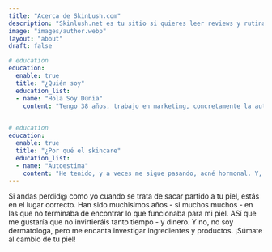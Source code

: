 ```yaml
---
title: "Acerca de SkinLush.com"
description: "Skinlush.net es tu sitio si quieres leer reviews y rutinas que saquen el mejor partido a tu piel. "
image: "images/author.webp"
layout: "about"
draft: false

# education
education:
  enable: true
  title: "¿Quién soy"
  education_list:
  - name: "Hola Soy Dúnia"
    content: "Tengo 38 años, trabajo en marketing, concretamente la automatización de comunicación por email. Entre mis hobbies se encuentran: viajar, maquillaje, moda, los mangas y los animes. Así que compagino todos estos con mi afición a publicar en RRSS y Blogs."
    

# education
education:
  enable: true
  title: "¿Por qué el skincare"
  education_list:
  - name: "Autoestima"
    content: "He tenido, y a veces me sigue pasando, acné hormonal. Y, aún sabiendo que es un poco frivolo, me ha hecho sentir algo mal y no a mi 100%. Por ello, si puedo ayudar o acompañar a alguien que esté pasando por un mal trago con su piel, seré feliz :)."
---
```


Si andas perdid@ como yo cuando se trata de sacar partido a tu piel, estás en el lugar correcto. Han sido muchisimos años - si muchos muchos - en las que no terminaba de encontrar lo que funcionaba para mi piel. ASí que me gustaría que no invirtieráis tanto tiempo - y dinero. 
Y no, no soy dermatologa, pero me encanta investigar ingredientes y productos. 
¡Súmate al cambio de tu piel!